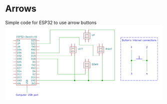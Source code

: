 # Arrows
Simple code for ESP32 to use arrow buttons
![Circuit](https://github.com/PaweuQ/ESP32-puzzles/raw/main/inputs/5_Arrows/circuit.png)
